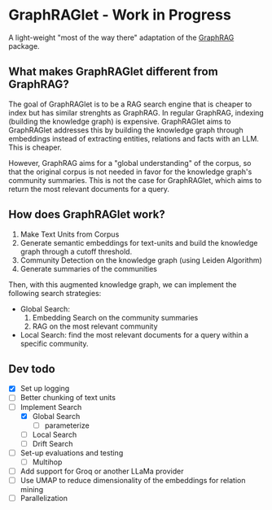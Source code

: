 # GraphRAGlet - Work in Progress

A light-weight "most of the way there" adaptation of the [GraphRAG](https://microsoft.github.io/graphrag/) package.

## What makes GraphRAGlet different from GraphRAG?
The goal of GraphRAGlet is to be a RAG search engine that is cheaper to index but has similar strenghts as GraphRAG.
In regular GraphRAG, indexing (building the knowledge graph) is expensive. GraphRAGlet aims to 
GraphRAGlet addresses this by building the knowledge graph through embeddings instead of extracting entities, relations and facts with an LLM. 
This is cheaper.

However, GraphRAG aims for a "global understanding" of the corpus, so that the original corpus is not needed in favor for the knowledge graph's community summaries. This is not the case for GraphRAGlet, which aims to return the most relevant documents for a query.

## How does GraphRAGlet work?
1. Make Text Units from Corpus
2. Generate semantic embeddings for text-units and build the knowledge graph through a cutoff threshold.
3. Community Detection on the  knowledge graph (using Leiden Algorithm)
4. Generate summaries of the communities

Then, with this augmented knowledge graph, we can implement the following search strategies:
* Global Search:
    1. Embedding Search on the community summaries
    2. RAG on the most relevant community
* Local Search: find the most relevant documents for a query within a specific community.

## Dev todo 
- [x] Set up logging
- [ ] Better chunking of text units
- [ ] Implement Search
    - [x] Global Search
        - [ ] parameterize
    - [ ] Local Search
    - [ ] Drift Search
- [ ] Set-up evaluations and testing
    - [ ] Multihop
- [ ] Add support for Groq or another LLaMa provider
- [ ] Use UMAP to reduce dimensionality of the embeddings for relation mining
- [ ] Parallelization 